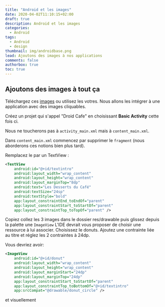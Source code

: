 ```yaml
---
title: "Android et les images"
date: 2020-04-02T11:10:15+02:00
draft: true
description: Android et les images
categories:
  - Android
tags:
  - Android
  - design
thumbnail: img/androidbase.png
lead: Ajoutons des images à nos applications
comments: false
authorbox: true
toc: true
---
```

## Ajoutons des images à tout ça

Téléchargez ces [images](/download/droidCafe.zip) ou utilisez les votres. Nous allons les intégrer à une application avec des images cliquables.

Créez un projet qui s'appel "Droid Cafe" en choisissant **Basic Activity** cette fois ci.

Nous ne toucherons pas à `activity_main.xml` mais à `content_main.xml`.

Dans `content_main.xml` commencez par supprimer le `fragment` (nous aborderons ces notions bien plus tard).

Remplacez le par un TextView :

```xml
<TextView
    android:id="@+id/textintro"
    android:layout_width="wrap_content"
    android:layout_height="wrap_content"
    android:layout_marginTop="8dp"
    android:text="Les Desserts du Café"
    android:textSize="24sp"
    android:textStyle="bold"
    app:layout_constraintEnd_toEndOf="parent"
    app:layout_constraintStart_toStartOf="parent"
    app:layout_constraintTop_toTopOf="parent" />
```

Copiez collez les 3 images dans le dossier res/drawable puis glissez depuis la palette une `ImageView`
L'IDE devrait vous proposer de choisir une ressource à lui associer. Choisissez le donuts. Ajoutez une contrainte liée au titre et réglez les 2 contraintes à 24dp.

Vous devriez avoir:


```xml
<ImageView
    android:id="@+id/donut"
    android:layout_width="wrap_content"
    android:layout_height="wrap_content"
    android:layout_marginStart="24dp"
    android:layout_marginTop="24dp"
    app:layout_constraintStart_toStartOf="parent"
    app:layout_constraintTop_toBottomOf="@+id/textintro"
    app:srcCompat="@drawable/donut_circle" />
```

et visuellement

